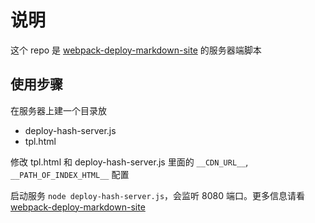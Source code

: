 # 说明

这个 repo 是 [webpack-deploy-markdown-site](https://github.com/bammoo/webpack-deploy-markdown-site) 的服务器端脚本

## 使用步骤

在服务器上建一个目录放
 
 - deploy-hash-server.js
 - tpl.html

修改 tpl.html 和 deploy-hash-server.js 里面的 `__CDN_URL__`, `__PATH_OF_INDEX_HTML__` 配置

启动服务 `node deploy-hash-server.js`，会监听 8080 端口。更多信息请看 [webpack-deploy-markdown-site](https://github.com/bammoo/webpack-deploy-markdown-site)